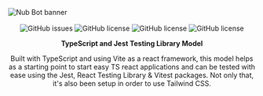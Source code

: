 <img align="center" alt="Nub Bot banner" src="https://i.postimg.cc/QCfKdk7C/ts-ui-img.png">

<p align="center">
<img align="center" alt="GitHub issues" src="https://img.shields.io/github/issues/Kkkermit/tsjest-ts-example?style=for-the-badge"> 
<img align="center" alt="GitHub license" src="https://img.shields.io/github/license/Kkkermit/jest-ts-example?style=for-the-badge">
<img align="center" alt="GitHub license" src="https://img.shields.io/github/stars/Kkkermit/jest-ts-example?style=for-the-badge">
<img align="center" alt="GitHub license" src="https://img.shields.io/github/forks/Kkkermit/jest-ts-example?style=for-the-badge">
</p>

<p align="center"><strong>
TypeScript and Jest Testing Library Model
</strong></p>

<p align="center">
Built with TypeScript and using Vite as a react framework, this model helps as a starting point to start easy TS react applications and can be tested with ease using the Jest, React Testing Library & Vitest packages. Not only that, it's also been setup in order to use Tailwind CSS. 
</p>

